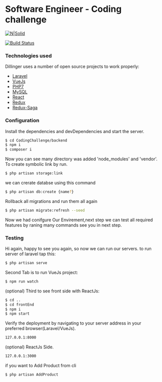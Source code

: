 # Software Engineer - Coding challenge

[![N|Solid](http://www.nextmedia.ma/assets/img/loading.gif)](https://nodesource.com/products/nsolid)

[![Build Status](https://travis-ci.org/joemccann/dillinger.svg?branch=master)](https://travis-ci.org/joemccann/dillinger)


### Technologies used

Dillinger uses a number of open source projects to work properly:

* [Laravel]
* [VueJs]
* [PHP7 ] 
* [MySQL]
* [React] 
* [Redux] 
* [Redux-Saga]


### Configuration


Install the dependencies and devDependencies and start the server.

```sh
$ cd CodingChallenge/backend
$ npm i
$ composer i
```

Now you can see many directory was added 'node_modules' and 'vendor'.
To create symbolic link by run.

```sh
$ php artisan storage:link
```
we can crerate databse using this command

```sh
$ php artisan db:create {name?}
```
Rollback all migrations and run them all again

```sh
$ php artisan migrate:refresh --seed
```
Now we had conifgure Our Envirement,next step we can test all required features by raning many commands see you in next step.
### Testing

Hi again, happy to see you again, so now we can run our servers.
to run server of laravel tap this:
```sh
$ php artisan serve
```

Second Tab is to run VueJs project:
```sh
$ npm run watch
```

(optional) Third to see front side with ReactJs:
```sh
$ cd ..
$ cd frontEnd
$ npm i
$ npm start
```

Verify the deployment by navigating to your server address in your preferred browser(Laravel/VueJs).

```sh
127.0.0.1:8000
```
 (optional) ReactJs Side.
 ```sh
127.0.0.1:3000
```
if you want to Add Product from cli
 ```sh
$ php artisan AddProduct
```
 [Laravel]: <https://laravel.com/>
[VueJs]: <https://vuejs.org//>
[PHP7]: <https://www.php.ne/>
[React]: <https://reactjs.org//> 
[MySQL]: <https://www.mysql.com/>
[Redux]: <https://redux.js.org/>
[Redux-Saga]: <https://redux-saga.js.org/>
